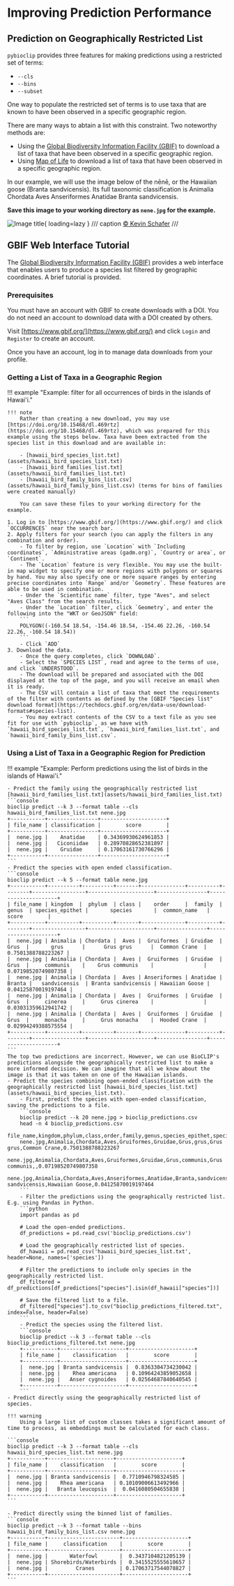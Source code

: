# Improving Prediction Performance

## Prediction on Geographically Restricted List

`pybioclip` provides three features for making predictions using a restricted set of terms:

- `--cls`
- `--bins`
- `--subset`

One way to populate the restricted set of terms is to use taxa that are known to have been observed in a specific geographic region.

There are many ways to abtain a list with this constraint. Two noteworthy methods are:

- Using the [Global Biodiversity Information Facility (GBIF)](https://www.gbif.org/) to download a list of taxa that have been observed in a specific geographic region.
- Using [Map of Life](https://mol.org/) to download a list of taxa that have been observed in a specific geographic region.

In our example, we will use the image below of the nēnē, or the Hawaiian goose (Branta sandvicensis). Its full taxonomic classification is Animalia Chordata Aves Anseriformes Anatidae Branta sandvicensis. 

**Save this image to your working directory as `nene.jpg` for the example.**

![Image title](https://inaturalist-open-data.s3.amazonaws.com/photos/13264181/medium.jpg){ loading=lazy }
/// caption
[© Kevin Schafer](https://www.inaturalist.org/photos/13264181)
///


## GBIF Web Interface Tutorial

The [Global Biodiversity Information Facility (GBIF)](https://www.gbif.org/) provides a web interface that enables users to produce a species list filtered by geographic coordinates. A brief tutorial is provided.

### Prerequisites
You must have an account with GBIF to create downloads with a DOI. You do not need an account to download data with a DOI created by others.

Visit [https://www.gbif.org/](https://www.gbif.org/) and click `Login` and `Register` to create an account.

Once you have an account, log in to manage data downloads from your profile.

### Getting a List of Taxa in a Geographic Region

!!! example "Example: filter for all occurrences of birds in the islands of Hawai'i."

    !!! note 
        Rather than creating a new download, you may use [https://doi.org/10.15468/dl.469rtz](https://doi.org/10.15468/dl.469rtz), which was prepared for this example using the steps below. Taxa have been extracted from the species list in this download and are available in:

        - [hawaii_bird_species_list.txt](assets/hawaii_bird_species_list.txt)
        - [hawaii_bird_families_list.txt](assets/hawaii_bird_families_list.txt)
        - [hawaii_bird_family_bins_list.csv](assets/hawaii_bird_family_bins_list.csv) (terms for bins of families were created manually)
        
        You can save these files to your working directory for the example.

    1. Log in to [https://www.gbif.org/](https://www.gbif.org/) and click `OCCURRENCES` near the search bar.
    2. Apply filters for your search (you can apply the filters in any combination and order).
        - To filter by region, use `Location` with `Including coordinates`, `Administrative areas (gadm.org)`, `Country or area`, or `Continent`.
        - The `Location` feature is very flexible. You may use the built-in map widget to specify one or more regions with polygons or squares by hand. You may also specify one or more square ranges by entering precise coordinates into `Range` and/or `Geometry`. These features are able to be used in combination.
        - Under the `Scientific name` filter, type "Aves", and select "Aves Class" from the search results.
        - Under the `Location` filter, click `Geometry`, and enter the following into the "WKT or GeoJSON" field:
        ```
        POLYGON((-160.54 18.54, -154.46 18.54, -154.46 22.26, -160.54 22.26, -160.54 18.54))
        ```
        - Click `ADD`
    3. Download the data.
        - Once the query completes, click `DOWNLOAD`.
        - Select the `SPECIES LIST`, read and agree to the terms of use, and click `UNDERSTOOD`.
        - The download will be prepared and associated with the DOI displayed at the top of the page, and you will receive an email when it is ready. 
        - The CSV will contain a list of taxa that meet the requirements of the filter with contents as defined by the [GBIF "Species list" download format](https://techdocs.gbif.org/en/data-use/download-formats#species-list).
        - You may extract contents of the CSV to a text file as you see fit for use with `pybioclip`, as we have with `hawaii_bird_species_list.txt`, `hawaii_bird_families_list.txt`, and `hawaii_bird_family_bins_list.csv`.

### Using a List of Taxa in a Geographic Region for Prediction

!!! example "Example: Perform predictions using the list of birds in the islands of Hawai'i."

    - Predict the family using the geographically restricted list [hawaii_bird_families_list.txt](assets/hawaii_bird_families_list.txt) 
    ```console
    bioclip predict --k 3 --format table --cls hawaii_bird_families_list.txt nene.jpg
    +-----------+----------------+---------------------+
    | file_name | classification |        score        |
    +-----------+----------------+---------------------+
    |  nene.jpg |    Anatidae    | 0.34369930624961853 |
    |  nene.jpg |   Ciconiidae   | 0.28970828652381897 |
    |  nene.jpg |    Gruidae     | 0.17063161730766296 |
    +-----------+----------------+---------------------+
    ```
    - Predict the species with open ended classification.
    ```console
    bioclip predict --k 5 --format table nene.jpg
    +-----------+----------+----------+-------+--------------+----------+--------+-----------------+---------------------+----------------+---------------------+
    | file_name | kingdom  |  phylum  | class |    order     |  family  | genus  | species_epithet |       species       |  common_name   |        score        |
    +-----------+----------+----------+-------+--------------+----------+--------+-----------------+---------------------+----------------+---------------------+
    |  nene.jpg | Animalia | Chordata |  Aves |  Gruiformes  | Gruidae  |  Grus  |       grus      |      Grus grus      |  Common Crane  |  0.7501388788223267 |
    |  nene.jpg | Animalia | Chordata |  Aves |  Gruiformes  | Gruidae  |  Grus  |     communis    |    Grus communis    |                | 0.07198520749807358 |
    |  nene.jpg | Animalia | Chordata |  Aves | Anseriformes | Anatidae | Branta |   sandvicensis  | Branta sandvicensis | Hawaiian Goose | 0.04125870019197464 |
    |  nene.jpg | Animalia | Chordata |  Aves |  Gruiformes  | Gruidae  |  Grus  |     cinerea     |     Grus cinerea    |                | 0.03031359612941742 |
    |  nene.jpg | Animalia | Chordata |  Aves |  Gruiformes  | Gruidae  |  Grus  |     monacha     |     Grus monacha    |  Hooded Crane  | 0.02994249388575554 |
    +-----------+----------+----------+-------+--------------+----------+--------+-----------------+---------------------+----------------+---------------------+
    ```
    The top two predictions are incorrect. However, we can use BioCLIP's predictions alongside the geographically restricted list to make a more informed decision. We can imagine that all we know about the image is that it was taken on one of the Hawaiian islands.
    - Predict the species combining open-ended classification with the geographically restricted list [hawaii_bird_species_list.txt](assets/hawaii_bird_species_list.txt).
        - First, predict the species with open-ended classification, saving the predictions to a file.
        ```console
        bioclip predict --k 20 nene.jpg > bioclip_predictions.csv
        head -n 4 bioclip_predictions.csv
        file_name,kingdom,phylum,class,order,family,genus,species_epithet,species,common_name,score
        nene.jpg,Animalia,Chordata,Aves,Gruiformes,Gruidae,Grus,grus,Grus grus,Common Crane,0.7501388788223267
        nene.jpg,Animalia,Chordata,Aves,Gruiformes,Gruidae,Grus,communis,Grus communis,,0.07198520749807358
        nene.jpg,Animalia,Chordata,Aves,Anseriformes,Anatidae,Branta,sandvicensis,Branta sandvicensis,Hawaiian Goose,0.04125870019197464
        ```
        - Filter the predictions using the geographically restricted list. E.g. using Pandas in Python.
        ```python
        import pandas as pd

        # Load the open-ended predictions.
        df_predictions = pd.read_csv('bioclip_predictions.csv')

        # Load the geographically restricted list of species.
        df_hawaii = pd.read_csv('hawaii_bird_species_list.txt', header=None, names=['species'])
        
        # Filter the predictions to include only species in the geographically restricted list.
        df_filtered = df_predictions[df_predictions["species"].isin(df_hawaii["species"])]
        
        # Save the filtered list to a file.
        df_filtered["species"].to_csv("bioclip_predictions_filtered.txt", index=False, header=False)
        ```
        - Predict the species using the filtered list.
        ```console
        bioclip predict --k 3 --format table --cls bioclip_predictions_filtered.txt nene.jpg
        +-----------+---------------------+---------------------+
        | file_name |    classification   |        score        |
        +-----------+---------------------+---------------------+
        |  nene.jpg | Branta sandvicensis |  0.8363304734230042 |
        |  nene.jpg |    Rhea americana   | 0.10964243859052658 |
        |  nene.jpg |   Anser cygnoides   | 0.02564687840640545 |
        +-----------+---------------------+---------------------+
        ```
    - Predict directly using the geographically restricted list of species.
    
    !!! warning
        Using a large list of custom classes takes a significant amount of time to process, as embeddings must be calculated for each class.

    ```console
    bioclip predict --k 3 --format table --cls hawaii_bird_species_list.txt nene.jpg
    +-----------+---------------------+---------------------+
    | file_name |    classification   |        score        |
    +-----------+---------------------+---------------------+
    |  nene.jpg | Branta sandvicensis |  0.7710946798324585 |
    |  nene.jpg |    Rhea americana   | 0.10109006613492966 |
    |  nene.jpg |   Branta leucopsis  |  0.0416080504655838 |
    +-----------+---------------------+---------------------+
    ```

    - Predict directly using the binned list of families.
    ```console
    bioclip predict --k 3 --format table --bins hawaii_bird_family_bins_list.csv nene.jpg
    +-----------+-----------------------+---------------------+
    | file_name |     classification    |        score        |
    +-----------+-----------------------+---------------------+
    |  nene.jpg |       Waterfowl       |  0.3437104821205139 |
    |  nene.jpg | Shorebirds/Waterbirds |  0.3415525555610657 |
    |  nene.jpg |         Cranes        | 0.17063717544078827 |
    +-----------+-----------------------+---------------------+
    ```
